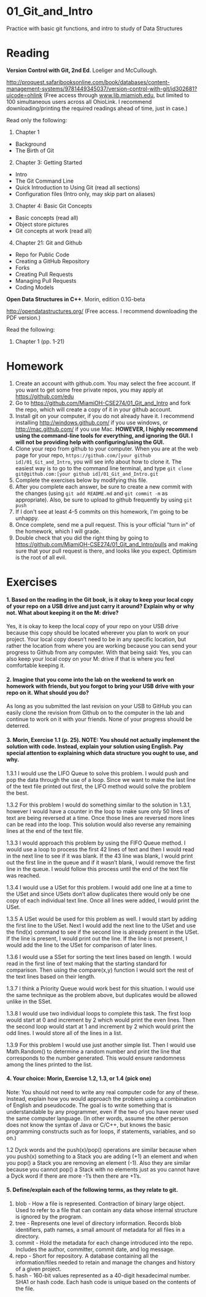 01_Git_and_Intro
================

Practice with basic git functions, and intro to study of Data Structures

Reading
=======

**Version Control with Git, 2nd Ed**. Loeliger and McCullough. 

http://proquest.safaribooksonline.com/book/databases/content-management-systems/9781449345037/version-control-with-git/id302681?uicode=ohlink (Free access through www.lib.miamioh.edu, but limited to 100 simultaneous users across all OhioLink. I recommend downloading/printing the required readings ahead of time, just in case.)

Read only the following:

1. Chapter 1
  * Background
  * The Birth of Git
2. Chapter 3: Getting Started
  * Intro
  * The Git Command Line
  * Quick Introduction to Using Git (read all sections)
  * Configuration files (Intro only, may skip part on aliases)
3. Chapter 4: Basic Git Concepts
  * Basic concepts (read all)
  * Object store pictures
  * Git concepts at work (read all)
4. Chapter 21: Git and Github
  * Repo for Public Code
  * Creating a GitHub Repository
  * Forks
  * Creating Pull Requests
  * Managing Pull Requests
  * Coding Models

**Open Data Structures in C++**. Morin, edition 0.1G-beta

http://opendatastructures.org/ (Free access. I recommend downloading the PDF version.)

Read the following:

1. Chapter 1 (pp. 1-21)

Homework
========

1. Create an account with github.com. You may select the free account. If you want to get some free private repos, you may apply at https://github.com/edu
2. Go to https://github.com/MiamiOH-CSE274/01_Git_and_Intro and fork the repo, which will create a copy of it in your github account.
3. Install git on your computer, if you do not already have it. I recommend installing http://windows.github.com/ if you use windows, or http://mac.github.com/ if you use Mac. **HOWEVER, I highly recommend using the command-line tools for everything, and ignoring the GUI. I will not be providing help with configuring/using the GUI.**
4. Clone your repo from github to your computer. When you are at the web page for your repo, `https://github.com/[your github id]/01_Git_and_Intro`, you will see info about how to clone it. The easiest way is to go to the command line terminal, and type `git clone git@github.com:[your github id]/01_Git_and_Intro.git`
6. Complete the exercises below by modifying this file.
7. After you complete each answer, be sure to create a new commit with the changes (using `git add README.md` and `git commit -m` as appropriate). Also, be sure to upload to github frequently by using `git push`
8. If I don't see at least 4-5 commits on this homework, I'm going to be unhappy.
9. Once complete, send me a pull request. This is your official "turn in" of the homework, which I will grade.
10. Double check that you did the right thing by going to https://github.com/MiamiOH-CSE274/01_Git_and_Intro/pulls and making sure that your pull request is there, and looks like you expect. Optimism is the root of all evil.

Exercises
=========

#### 1. Based on the reading in the Git book, is it okay to keep your local copy of your repo on a USB drive and just carry it around? Explain why or why not. What about keeping it on the M: drive?

Yes, it is okay to keep the local copy of your repo on your USB drive because this copy should be located wherever you plan to work on your project. Your local copy doesn’t need to be in any specific location, but rather the location from where you are working because you can send your progress to Github from any computer. With that being said: Yes, you can also keep your local copy on your M: drive if that is where you feel comfortable keeping it. 

#### 2. Imagine that you come into the lab on the weekend to work on homework with friends, but you forgot to bring your USB drive with your repo on it. What should you do?

As long as you submitted the last revision on your USB to GitHub you can easily clone the revision from Github on to the computer in the lab and continue to work on it with your friends. None of your progress should be deterred. 

#### 3. Morin, Exercise 1.1 (p. 25). NOTE: You should not actually implement the solution with code. Instead, explain your solution using English. Pay special attention to explaining which data structure you ought to use, and why.

1.3.1 I would use the LIFO Queue to solve this problem. I would push and pop the data through the use of a loop. Since we want to make the last line of the text file printed out first, the LIFO method would solve the problem the best.   

1.3.2 For this problem I would do something similar to the solution in 1.3.1, however I would have a counter in the loop to make sure only 50 lines of text are being reversed at a time. Once those lines are reversed more lines can be read into the loop. This solution would also reverse any remaining lines at the end of the text file.

1.3.3 I would approach this problem by using the FIFO Queue method. I would use a loop to process the first 42 lines of text and then I would read in the next line to see if it was blank. If the 43 line was blank, I would print out the first line in the queue and if it wasn’t blank, I would remove the first line in the queue. I would follow this process until the end of the text file was reached. 

1.3.4 I would use a USet for this problem. I would add one line at a time to the USet and since USets don’t allow duplicates there would only be one copy of each individual text line. Once all lines were added, I would print the USet. 

1.3.5 A USet would be used for this problem as well. I would start by adding the first line to the USet. Next I would add the next line to the USet and use the find(x) command to see if the second line is already present in the USet. If the line is present, I would print out the line. If the line is not present, I would add the line to the USet for comparison of later lines. 

1.3.6 I would use a SSet for sorting the text lines based on length. I would read in the first line of text making that the starting standard for comparison. Then using the compare(x,y) function I would sort the rest of the text lines based on their length. 

1.3.7 I think a Priority Queue would work best for this situation. I would use the same technique as the problem above, but duplicates would be allowed unlike in the SSet. 

1.3.8 I would use two individual loops to complete this task. The first loop would start at 0 and increment by 2 which would print the even lines. Then the second loop would start at 1 and increment by 2 which would print the odd lines. I would store all of the lines in a list. 

1.3.9 For this problem I would use just another simple list. Then I would use Math.Random() to determine a random number and print the line that corresponds to the number generated. This would ensure randomness among the lines printed to the list. 

#### 4. Your choice: Morin, Exercise 1.2, 1.3, or 1.4 (pick one)

Note: You should not need to write any real computer code for any of these. Instead, explain how you would approach the problem using a combination of English and pseudocode. The goal is to write something that is understandable by any programmer, even if the two of you have never used the same computer language. (In other words, assume the other person does not know the syntax of Java or C/C++, but knows the basic programming constructs such as for loops, if statements, variables, and so on.)

1.2 Dyck words and the push(x)/pop() operations are similar because when you push(x) something to a Stack you are adding (+1) an element and when you pop() a Stack you are removing an element (-1). Also they are similar because you cannot pop() a Stack with no elements just as you cannot have a Dyck word if there are more -1’s then there are +1’s.

#### 5. Define/explain each of the following terms, as they relate to git.

1. blob - How a file is represented. Contraction of binary large object. Used to refer to a file that can contain any data whose internal structure is ignored by the program. 
2. tree - Represents one level of directory information. Records blob identifiers, path names, a small amount of metadata for all files in a directory. 
3. commit - Hold the metadata for each change introduced into the repo. Includes the author, committer, commit date, and log message. 
4. repo - Short for repository. A database containing all the information/files needed to retain and manage the changes and history of a given project.  
5. hash - 160-bit values represented as a 40-digit hexadecimal number. SHA1 or hash code. Each hash code is unique based on the contents of the file. 
